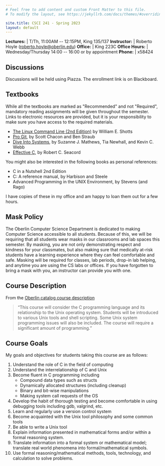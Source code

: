 ```yaml
---
# Feel free to add content and custom Front Matter to this file.
# To modify the layout, see https://jekyllrb.com/docs/themes/#overriding-theme-defaults

site.title: CSCI 241 - Spring 2023
layout: default
---
```


**Lectures:** | T/Th, 11:00AM -- 12:15PM, King 135/137
**Instructor:** | Roberto Hoyle (roberto.hoyle@oberlin.edu)
**Office:** | King 223C
**Office Hours:** | Wednesday/Thursday 14:00 -- 16:00 or by appointment
**Phone:** | x58424


## Discussions
Discussions will be held using Piazza.  The enrollment link is on Blackboard.  

## Textbooks
While all the textbooks are marked as "Recommended" and not "Required", mandatory reading assignments will be given throughout the semester. Links to electronic resources are provided, but it is your responsibility to make sure you have access to the required materials.
- [The Linux Command Line (2nd Edition)](https://learning.oreilly.com/library/view/the-linux-command/9781492071235/?ar) by William E. Shotts
- [Pro Git](https://git-scm.com/book/en/v2), by Scott Chacon and Ben Straub
- [Dive Into Systems](https://diveintosystems.org/book//), by Suzanne J. Mathews, Tia Newhall, and Kevin C. Webb
- [Effective C](https://learning.oreilly.com/library/view/effective-c/9781098125677/), by Robert C. Seacord

You might also be interested in the following books as personal references:

- C in a Nutshell 2nd Edition
- C: A reference manual, by Harbison and Steele
- Advanced Programming in the UNIX Environment, by Stevens (and Rago)

I have copies of these in my office and am happy to loan them out for a few hours.

## Mask Policy
The Oberlin Computer Science Department is dedicated to making Computer Science accessible to all students.  Because of this, we will be requiring that all students wear masks in our classrooms and lab spaces this semester.  By masking, you are not only demonstrating respect and kindness for your classmates, but also making sure that medically at-risk students have a learning experience where they can feel comfortable and safe.  Masking will be required for classes, lab periods, drop-in lab helping, and anytime you are using the CS labs or offices.  If you have forgotten to bring a mask with you, an instructor can provide you with one.  


## Course Description

From the [Oberlin catalog course description](https://www.oberlin.edu/catalog/college/compsci.html)
<blockquote>
<q>This course will consider the C programming language and its relationship to the Unix operating system. Students will be introduced to various Unix tools and shell scripting. Some Unix system programming issues will also be included. The course will require a significant amount of programming.</q>
</blockquote>

## Course Goals

My goals and objectives for students taking this course are as follows:
1. Understand the role of C in the field of computing
1. Understand the interrelationship of C and Unix
1. Become fluent in C programming including  
	* Compound data types such as structs
	* Dynamically allocated structures (including cleanup)
	* Binary and bit-wise manipulations
	* Making system call requests of the OS
1. Develop the habit of thorough testing and become comfortable in using debugging tools including gdb, valgrind, etc.
1. Learn and regularly use a version control system
1. Become acquainted with the Unix tool philosophy and some common tools
1. Be able to write a Unix tool
1. Explain information presented in mathematical forms and/or within a formal reasoning system.
1. Translate information into a formal system or mathematical model; translate real world phenomena into formal/mathematical symbols.
1. Use formal reasoning/mathematical methods, tools, technology, and calculation to solve problems.


